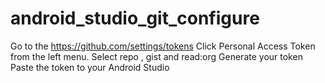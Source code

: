 # android_studio_git_configure



Go to the https://github.com/settings/tokens
Click Personal Access Token from the left menu.
Select repo , gist and read:org
Generate your token
Paste the token to your Android Studio
 
